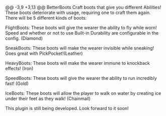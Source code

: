 @@ -3,9 +3,13 @@ BetterBoots
Craft boots that give you different Abilities! These boots deteriorate with usage, requiring one to craft them again. There will be 5 different kinds of boots:

FlightBoots: These boots will give the wearer the ability to fly while worn! Speed and whether or not to use Built-in Durability are configurable in the config. (Diamond)

SneakBoots: These boots will make the wearer invisible while sneaking! Goes great with PickPocket!(Leather)

HeavyBoots: These boots will make the wearer immune to knockback effects! (Iron)

SpeedBoots: These boots will give the wearer the ability to run incredibly fast! (Gold)

IceBoots: These boots will allow the player to walk on water by creating ice under their feet as they walk! (Chainmail)

This plugin is still being developed. Look forward to it soon!